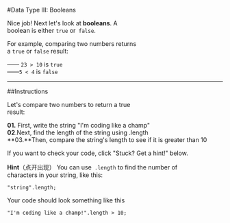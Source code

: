 #Data Type III: Booleans

Nice job! Next let's look at **booleans**. A  
boolean is either `true` or` false`.

For example, comparing two numbers returns  
a `true` or `false` result:

—— `23 > 10` is `true`  
——`5 < 4` is `false`
***
##Instructions

Let's compare two numbers to return a true  
result:

**01.** First, write the string "I'm coding like a champ"  
**02**.Next, find the length of the string using .length  
**03.**Then, compare the string's length to see if it is greater than 10

If you want to check your code, click "Stuck? Get a hint!" below.

**Hint**（点开出现）
You can use` .length` to find the number of  
characters in your string, like this:

`"string".length;`

Your code should look something like this

`"I'm coding like a champ!".length > 10;`




